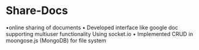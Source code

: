 # Share-Docs
•online sharing of documents • Developed interface like google doc supporting multiuser functionality Using socket.io • Implemented CRUD in moongose.js (MongoDB) for file system
